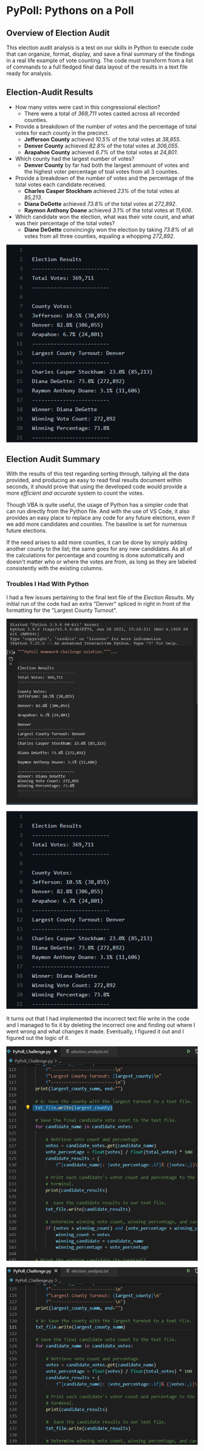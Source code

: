# PyPoll: Pythons on a Poll

## Overview of Election Audit
This election audit analysis is a test on our skills in Python to execute code that can organize, format, display, and save a final summary of the findings in a real life example of vote counting. The code must transform from a list of commands to a full fledged final data layout of the results in a text file ready for analysis.


## Election-Audit Results
* How many votes were cast in this congressional election?
    * There were a total of *369,711* votes casted across all recorded counties.
* Provide a breakdown of the number of votes and the percentage of total votes for each county in the precinct.
    * __Jefferson County__ achieved *10.5%* of the total votes at *38,855*.
    * __Denver County__ achieved *82.8%* of the total votes at *306,055*.
    * __Arapahoe County__ achieved *6.7%* of the total votes at *24,801*.
* Which county had the largest number of votes?
    * __Denver County__ by far had both the largest ammount of votes and the highest voter percentage of toal votes from all 3 counties.
* Provide a breakdown of the number of votes and the percentage of the total votes each candidate received.
    * __Charles Casper Stockham__ achieved *23%* of the total votes at *85,213*.
    * __Diana DeGette__ achieved *73.8%* of the total votes at *272,892*.
    * __Raymon Anthony Doane__ achieved *3.1%* of the total votes at *11,606*.
* Which candidate won the election, what was their vote count, and what was their percentage of the total votes?
    * __Diane DeGette__ convincingly won the election by taking *73.8%* of all votes from all three counties, equaling a whopping *272,892*. 

![Election Results](Write-Up_Resources/election_results.png)

## Election Audit Summary
With the results of this test regarding sorting through, tallying all the data provided, and producing an easy to read final results document within seconds, it should prove that using the developed code would provide a more *efficient and accurate* system to count the votes.

Though VBA is quite useful, the usage of Python has a simpler code that can run directly from the Python file. And with the use of VS Code, it also provides an easy place to replace any code for any future elections, even if we add more candidates and counties. The baseline is set for numerous future elections. 

If the need arises to add more counties, it can be done by simply adding another county to the list; the same goes for any new candidates. As all of the calculations for percentage and counting is done automatically and doesn't matter who or where the votes are from, as long as they are labeled consistently with the existing columns.


### Troubles I Had With Python
I had a few issues pertaining to the final text file of the *Election Results*. My initial run of the code had an extra "Denver" spliced in right in front of the formatting for the "Largest County Turnout".

![An Extra Denver](Write-Up_Resources/extra_denver.png)

![Denver Solved](Write-Up_Resources/election_results.png)

It turns out that I had implemented the incorrect text file write in the code and I managed to fix it by deleting the incorrect one and finding out where I went wrong and what changes it made. Eventually, I figured it out and I figured out the logic of it.

![The Wrong Variable](Write-Up_Resources/getting_txt_wrong.png)

![The Write Variable](Write-Up_Resources/getting_txt_write.png)
